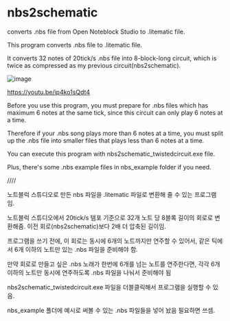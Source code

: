 # nbs2schematic
converts .nbs file from Open Noteblock Studio to .litematic file.

This program converts .nbs file to .litematic file.

It converts 32 notes of 20tick/s .nbs file into 8-block-long circuit, which is twice as compressed as my previous circuit(nbs2schematic).

![image](https://user-images.githubusercontent.com/98069399/219400020-6dca43b3-ec22-4375-9dd8-2ac9bbc9c58a.png)

https://youtu.be/ip4ko1sQdt4


Before you use this program, you must prepare for .nbs files which has maximum 6 notes at the same tick, since this circuit can only play 6 notes at a time.

Therefore if your .nbs song plays more than 6 notes at a time, you must split up the .nbs file into smaller files that plays less than 6 notes at a time.



You can execute this program with nbs2schematic_twistedcircuit.exe file.

Plus, there's some .nbs example files in nbs_example folder if you need.



////

노트블럭 스튜디오로 만든 nbs 파일을 .litematic 파일로 변환해 줄 수 있는 프로그램임.



노트블럭 스튜디오에서 20tick/s 템포 기준으로 32개 노트 당 8블록 길이의 회로로 변환해줌. 이전 회로(nbs2schematic)보다 2배 더 압축된 길이임.



프로그램을 쓰기 전에, 이 회로는 동시에 6개의 노트까지만 연주할 수 있어서, 같은 틱에서 6개 이하의 노트만 있는 .nbs 파일을 준비해야 함.

만약 회로로 만들고 싶은 .nbs 노래가 한번에 6개를 넘는 노트를 연주한다면, 각각 6개 이하의 노트만 동시에 연주하도록 .nbs 파일을 나눠서 준비해야 됨



nbs2schematic_twistedcircuit.exe 파일을 더블클릭해서 프로그램을 실행할 수 있음.

nbs_example 폴더에 예시로 써볼 수 있는 .nbs 파일들을 넣어 놨음 필요하면 쓰셈.
